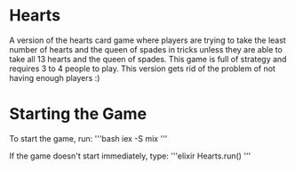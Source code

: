 # Hearts

A version of the hearts card game where players are trying to take the least number of hearts and the queen of spades in tricks unless they are able to take all 13 hearts and the queen of spades. This game is full of strategy and requires 3 to 4 people to play. This version gets rid of the problem of not having enough players :)

# Starting the Game

To start the game, run:
'''bash
iex -S mix
'''

If the game doesn't start immediately, type: 
'''elixir
Hearts.run()
'''